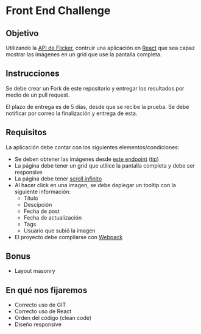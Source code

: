 # Front End Challenge

## Objetivo
Utilizando la [API de Flicker](https://www.flickr.com/services/api/), contruir una aplicación en [React](https://reactjs.org/) que sea capaz mostrar las imágenes en un grid que use la pantalla completa.

## Instrucciones
Se debe crear un Fork de este repositorio y entregar los resultados por medio de un pull request.

El plazo de entrega es de 5 días, desde que se recibe la prueba. Se debe notificar por correo la finalización y entrega de esta.

## Requisitos
La aplicación debe contar con los siguientes elementos/condiciones:
* Se deben obtener las imágenes desde [este endpoint](https://api.flickr.com/services/rest/?method=flickr.photos.search&api_key=d81a384144084d2638d8ee136cc0398a&tags=lady&format=json&nojsoncallback=1&api_sig=37cf24e12588b9b312e1ef4a5a14a03c) ([tip](https://www.flickr.com/services/api/misc.urls.html))
* La página debe tener un grid que utilice la pantalla completa y debe ser responsive
* La página debe tener [scroll infinito](https://en.wiktionary.org/wiki/infinite_scroll)
* Al hacer click en una imagen, se debe deplegar un tooltip con la siguiente información:
    * Título
    * Descipción
    * Fecha de post
    * Fecha de actualización
    * Tags
    * Usuario que subió la imagen
* El proyecto debe compilarse con [Webpack](https://webpack.js.org/)

## Bonus

* Layout masonry

## En qué nos fijaremos

* Correcto uso de GIT
* Correcto uso de React
* Orden del código (clean code)
* Diseño responsive
